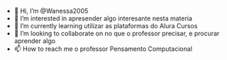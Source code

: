 - 👋 Hi, I’m @Wanessa2005
- 👀 I’m interested in apresender algo interesante nesta materia
- 🌱 I’m currently learning utilizar as plataformas do Alura Cursos 
- 💞️ I’m looking to collaborate on no que o professor precisar, e procurar aprender algo
- 📫 How to reach me o professor Pensamento Computacional

<!---
Wanessa2005/Wanessa2005 is a ✨ special ✨ repository because its `README.md` (this file) appears on your GitHub profile.
You can click the Preview link to take a look at your changes.
--->
